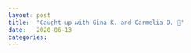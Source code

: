 ```yaml
---
layout: post
title:  "Caught up with Gina K. and Carmelia O. 💬"
date:   2020-06-13 
categories: 
---
```

